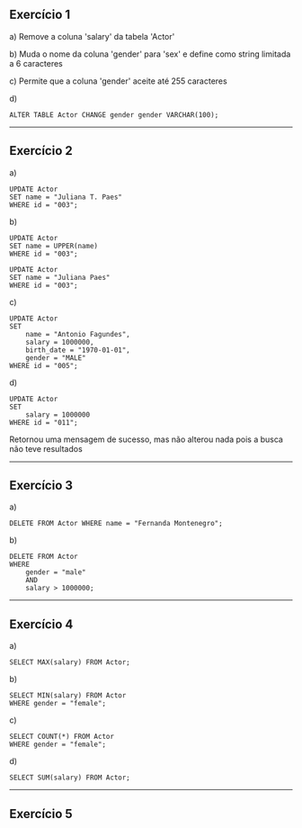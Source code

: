 ## Exercício 1
a) Remove a coluna 'salary' da tabela 'Actor'

b) Muda o nome da coluna 'gender' para 'sex' e define como string limitada a 6 caracteres

c) Permite que a coluna 'gender' aceite até 255 caracteres

d)
    
    ALTER TABLE Actor CHANGE gender gender VARCHAR(100);
---
## Exercício 2
a)
```
UPDATE Actor
SET name = "Juliana T. Paes"
WHERE id = "003";
```
b)
```
UPDATE Actor
SET name = UPPER(name)
WHERE id = "003";

UPDATE Actor
SET name = "Juliana Paes"
WHERE id = "003";
```
c)
```
UPDATE Actor
SET 
	name = "Antonio Fagundes",
	salary = 1000000,
    birth_date = "1970-01-01",
    gender = "MALE"
WHERE id = "005";
```
d)
```
UPDATE Actor
SET 
	salary = 1000000
WHERE id = "011";
```
Retornou uma mensagem de sucesso, mas não alterou nada pois a busca não teve resultados

---
## Exercício 3
a)

    DELETE FROM Actor WHERE name = "Fernanda Montenegro";
b)
```
DELETE FROM Actor
WHERE
	gender = "male"
    AND
	salary > 1000000;
```
---

## Exercício 4
a)

    SELECT MAX(salary) FROM Actor;
b)
```
SELECT MIN(salary) FROM Actor
WHERE gender = "female";
```
c)
```
SELECT COUNT(*) FROM Actor
WHERE gender = "female";
```
d)
   
    SELECT SUM(salary) FROM Actor;
---
## Exercício 5
